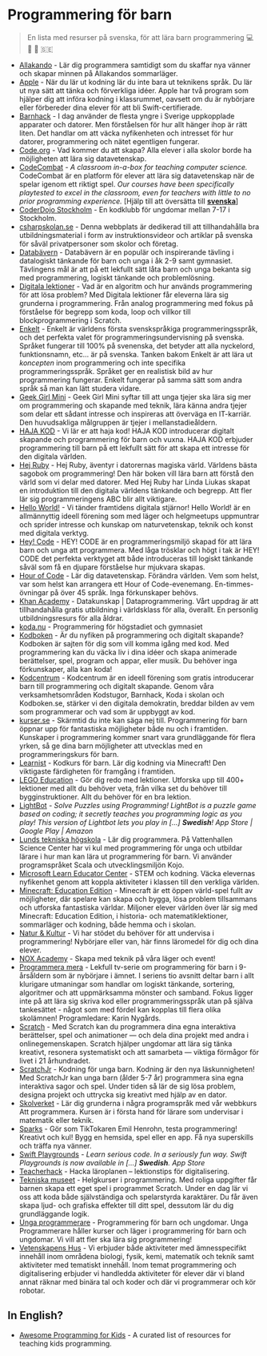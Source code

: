 # Programmering för barn

> En lista med resurser på svenska, för att lära barn programmering :computer: :boy: :girl: :sweden:

* [Allakando](https://www.allakando.se/sommarlager/programmering/) - Lär dig programmera samtidigt som du skaffar nya vänner och skapar minnen på Allakandos sommarläger.
* [Apple](https://www.apple.com/se/education/k12/teaching-code/) - När du lär ut kodning lär du inte bara ut teknikens språk. Du lär ut nya sätt att tänka och förverkliga idéer. Apple har två program som hjälper dig att införa kodning i klassrummet, oavsett om du är nybörjare eller förbereder dina elever för att bli Swift-certifierade.
* [Barnhack](https://internetstiftelsen.se/kunskap/rapporter-och-guider/barnhack/) - I dag använder de flesta yngre i Sverige uppkopplade apparater och datorer. Men förståelsen för hur allt hänger ihop är rätt liten. Det handlar om att väcka nyfikenheten och intresset för hur datorer, programmering och nätet egentligen fungerar.
* [Code.org](https://code.org) - Vad kommer du att skapa? Alla elever i alla skolor borde ha möjligheten att lära sig datavetenskap.
* [CodeCombat](https://codecombat.com/) - _A classroom in-a-box for teaching computer science._ CodeCombat är en platform för elever att lära sig datavetenskap när de spelar igenom ett riktigt spel. _Our courses have been specifically playtested to excel in the classroom, even for teachers with little to no prior programming experience._ [Hjälp till att översätta till **[svenska](https://codecombat.com/contribute/diplomat)**]
* [CoderDojo Stockholm](https://coderdojostockholm.se/) - En kodklubb för ungdomar mellan 7-17 i Stockholm.
* [csharpskolan.se](https://csharpskolan.se/) - Denna webbplats är dedikerad till att tillhandahålla bra utbildningsmaterial i form av instruktionsvideor och artiklar på svenska för såväl privatpersoner som skolor och företag.
* [Databävern](https://www.bebras.se/) - Databävern är en populär och inspirerande tävling i datalogiskt tänkande för barn och unga i åk 2-9 samt gymnasiet. Tävlingens mål är att på ett lekfullt sätt låta barn och unga bekanta sig med programmering, logiskt tänkande och problemlösning.
* [Digitala lektioner](https://digitalalektioner.se/amnesomrade/programmering/) - Vad är en algoritm och hur används programmering för att lösa problem? Med Digitala lektioner får eleverna lära sig grunderna i programmering. Från analog programmering med fokus på förståelse för begrepp som koda, loop och villkor till blockprogrammering i Scratch.
* [Enkelt](https://enkelt.io) - Enkelt är världens första svenskspråkiga programmeringsspråk, och det perfekta valet för programmeringsundervisning på svenska. Språket fungerar till 100% på svenenska, det betyder att alla nyckelord, funktionsnamn, etc... är på svenska. Tanken bakom Enkelt är att lära ut _koncepten_ inom programmering och inte specifika programmeringsspråk. Språket ger en realistisk bild av hur programmering fungerar. Enkelt fungerar på samma sätt som andra språk så man kan lätt studera vidare.
* [Geek Girl Mini](http://geekgirlmini.se/) - Geek Girl Mini syftar till att unga tjejer ska lära sig mer om programmering och skapande med teknik, lära känna andra tjejer som delar ett sådant intresse och inspireras att överväga en IT-karriär. Den huvudsakliga målgruppen är tjejer i mellanstadieåldern.
* [HAJA KOD](https://haja-kod.se/) - Vi lär er att haja kod! HAJA KOD introducerar digitalt skapande och programmering för barn och vuxna. HAJA KOD erbjuder programmering till barn på ett lekfullt sätt för att skapa ett intresse för den digitala världen.
* [Hej Ruby](http://hejruby.se/) - Hej Ruby, äventyr i datorernas magiska värld. Världens bästa sagobok om programmering! Den här boken vill lära barn att förstå den värld som vi delar med datorer. Med Hej Ruby har Linda Liukas skapat en introduktion till den digitala världens tänkande och begrepp. Att fler lär sig programmeringens ABC blir allt viktigare.
* [Hello World!](https://helloworld.se) - Vi tänder framtidens digitala stjärnor! Hello World! är en allmännyttig ideell förening som med läger och helgmeetups uppmuntrar och sprider intresse och kunskap om naturvetenskap, teknik och konst med digitala verktyg.
* [Hey! Code](https://www.heycode.se) - HEY! CODE är en programmeringsmiljö skapad för att lära barn och unga att programmera. Med låga trösklar och högt i tak är HEY! CODE det perfekta verktyget att både introduceras till logiskt tänkande såväl som få en djupare förståelse hur mjukvara skapas.
* [Hour of Code](https://hourofcode.com/se) - Lär dig datavetenskap. Förändra världen. Vem som helst, var som helst kan arrangera ett Hour of Code-evenemang. En-timmes-övningar på över 45 språk. Inga förkunskaper behövs.
* [Khan Academy](https://sv.khanacademy.org/computing/computer-programming) - Datakunskap | Dataprogrammering. Vårt uppdrag är att tillhandahålla gratis utbildning i världsklass för alla, överallt. En personlig utbildningsresurs för alla åldrar.
* [koda.nu](http://koda.nu) - Programmering för högstadiet och gymnasiet
* [Kodboken](https://www.kodboken.se) - Är du nyfiken på programmering och digitalt skapande? Kodboken är sajten för dig som vill komma igång med kod. Med programmering kan du väcka liv i dina idéer och skapa animerade berättelser, spel, program och appar, eller musik. Du behöver inga förkunskaper, alla kan koda!
* [Kodcentrum](https://www.kodcentrum.se) - Kodcentrum är en ideell förening som gratis introducerar barn till programmering och digitalt skapande. Genom våra verksamhetsområden Kodstugor, Barnhack, Koda i skolan och Kodboken.se, stärker vi den digitala demokratin, breddar bilden av vem som programmerar och vad som är uppbyggt av kod.
* [kurser.se](https://www.kurser.se/kurs/programmering-for-barn) - Skärmtid du inte kan säga nej till. Programmering för barn öppnar upp för fantastiska möjligheter både nu och i framtiden. Kunskaper i programmering kommer snart vara grundläggande för flera yrken, så ge dina barn möjligheter att utvecklas med en programmeringskurs för barn.
* [Learnist](https://learnist.se/) - Kodkurs för barn. Lär dig kodning via Minecraft! Den viktigaste färdigheten för framgång i framtiden.
* [LEGO Education](https://education.lego.com/sv-se/lessons?subjects=Programmering) - Gör dig redo med lektioner. Utforska upp till 400+ lektioner med allt du behöver veta, från vilka set du behöver till bygginstruktioner. Allt du behöver för en bra lektion.
* [LightBot](http://lightbot.com/) - _Solve Puzzles using Programming! LightBot is a puzzle game based on coding; it secretly teaches you programming logic as you play! This version of Lightbot lets you play in [...] **Swedish**! App Store | Google Play | Amazon_
* [Lunds tekniska högskola](http://www.lth.se/programmera/) - Lär dig programmera. På Vattenhallen Science Center har vi kul med programmering för unga och utbildar lärare i hur man kan lära ut programmering för barn. Vi använder programspråket Scala och utvecklingsmiljön Kojo.
* [Microsoft Learn Educator Center](https://docs.microsoft.com/sv-se/learn/educator-center/topics/stem) - STEM och kodning. Väcka elevernas nyfikenhet genom att koppla aktiviteter i klassen till den verkliga världen.
* [Minecraft: Education Edition](https://education.minecraft.net/sv-se) - Minecraft är ett öppen värld-spel fullt av möjligheter, där spelare kan skapa och bygga, lösa problem tillsammans och utforska fantastiska världar. Miljoner elever världen över lär sig med Minecraft: Education Edition, i historia- och matematiklektioner, sommarläger och kodning, både hemma och i skolan.
* [Natur & Kultur](https://www.nok.se/programmering) - Vi har stödet du behöver för att undervisa i programmering! Nybörjare eller van, här finns läromedel för dig och dina elever.
* [NOX Academy](https://www.noxacademy.se/) - Skapa med teknik på våra läger och event!
* [Programmera mera](https://urplay.se/serie/196673-programmera-mera) - Lekfull tv-serie om programmering för barn i 9-årsåldern som är nybörjare i ämnet. I seriens tio avsnitt deltar barn i allt klurigare utmaningar som handlar om logiskt tänkande, sortering, algoritmer och att uppmärksamma mönster och samband. Fokus ligger inte på att lära sig skriva kod eller programmeringsspråk utan på själva tankesättet - något som med fördel kan kopplas till flera olika skolämnen! Programledare: Karin Nygårds.
* [Scratch](https://scratch.mit.edu/) - Med Scratch kan du programmera dina egna interaktiva berättelser, spel och animationer — och dela dina projekt med andra i onlinegemenskapen. Scratch hjälper ungdomar att lära sig tänka kreativt, resonera systematiskt och att samarbeta — viktiga förmågor för livet i 21 århundradet.
* [ScratchJr](https://www.scratchjr.org) - Kodning för unga barn. Kodning är den nya läskunnigheten! Med ScratchJr kan unga barn (ålder 5-7 år) programmera sina egna interaktiva sagor och spel. Under tiden så lär de sig lösa problem, designa projekt och uttrycka sig kreativt med hjälp av en dator.
* [Skolverket](https://www.skolverket.se/skolutveckling/kurser-och-utbildningar/att-programmera---webbkurs) - Lär dig grunderna i några programspråk med vår webbkurs Att programmera. Kursen är i första hand för lärare som undervisar i matematik eller teknik.
* [Sparks](https://sparksapp.se/main/activity-list/category/40105d75-eae8-45d5-b6fc-e52a9943128f) - Gör som TikTokaren Emil Henrohn, testa programmering! Kreativt och kul! Bygg en hemsida, spel eller en app. Få nya superskills och träffa nya vänner.
* [Swift Playgrounds](https://www.apple.com/swift/playgrounds/) - _Learn serious code. In a seriously fun way. Swift Playgrounds is now available in [...] **Swedish**. App Store_
* [Teacherhack](http://www.teacherhack.com/tag/programmering/) - Hacka läroplanen – lektionstips för digitalisering.
* [Tekniska museet](https://www.tekniskamuseet.se/pa-gang/helgkurser-i-programmering/) - Helgkurser i programmering. Med roliga uppgifter får barnen skapa ett eget spel i programmet Scratch. Under en dag lär vi oss att koda både självständiga och spelarstyrda karaktärer. Du får även skapa ljud- och grafiska effekter till ditt spel, dessutom lär du dig grundläggande logik.
* [Unga programmerare](https://ungaprogrammerare.se/) - Programmering för barn och ungdomar. Unga Programmerare håller kurser och läger i programmering för barn och ungdomar. Vi vill att fler ska lära sig programmering!
* [Vetenskapens Hus](https://www.vetenskapenshus.se/om-oss/vara-teman/programmering-och-digitalisering) - Vi erbjuder både aktiviteter med ämnesspecifikt innehåll inom områdena biologi, fysik, kemi, matematik och teknik samt aktiviteter med tematiskt innehåll. Inom temat programmering och digitalisering erbjuder vi handledda aktiviteter för elever där vi bland annat räknar med binära tal och koder och där vi programmerar och kör robotar.

## In English?

* [Awesome Programming for Kids](https://github.com/HollyAdele/awesome-programming-for-kids) - A curated list of resources for teaching kids programming.

<!--## Trasiga länkar-->
<!--* [CoderDojo Sverige](http://coderdojo.se) - CoderDojo är en global rörelse för att alla ska få testa på programmering. Det är gratis att komma till CoderDojo och är öppet för tjejer och killar 7-17 år. Du kan få lära dig att göra bl.a. spel, appar och hemsidor. Du behöver inte kunna programmera innan du kommer.-->
